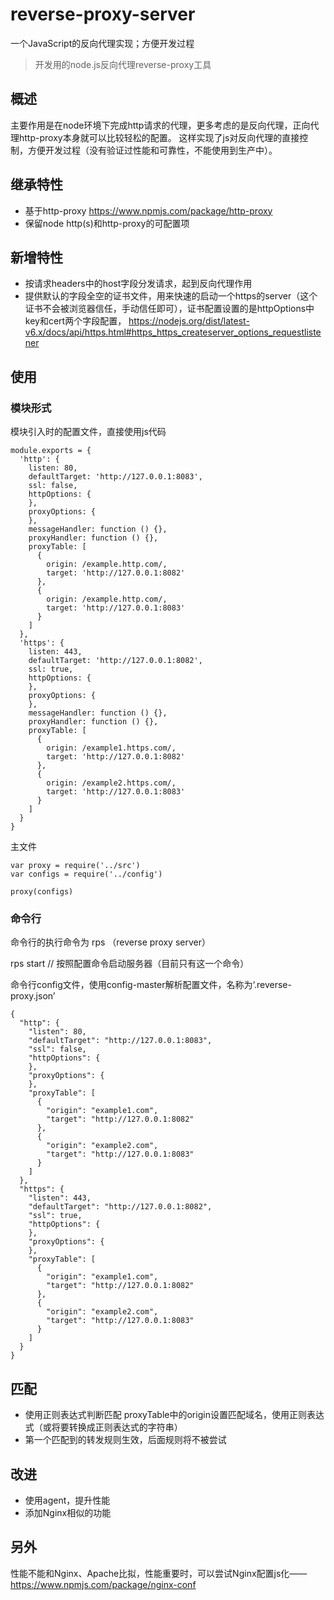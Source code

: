 # reverse-proxy-server
一个JavaScript的反向代理实现；方便开发过程

> 开发用的node.js反向代理reverse-proxy工具

## 概述

主要作用是在node环境下完成http请求的代理，更多考虑的是反向代理，正向代理http-proxy本身就可以比较轻松的配置。
这样实现了js对反向代理的直接控制，方便开发过程（没有验证过性能和可靠性，不能使用到生产中）。

## 继承特性

+ 基于http-proxy https://www.npmjs.com/package/http-proxy
+ 保留node http(s)和http-proxy的可配置项

## 新增特性

+ 按请求headers中的host字段分发请求，起到反向代理作用
+ 提供默认的字段全空的证书文件，用来快速的启动一个https的server（这个证书不会被浏览器信任，手动信任即可），证书配置设置的是httpOptions中key和cert两个字段配置， https://nodejs.org/dist/latest-v6.x/docs/api/https.html#https_https_createserver_options_requestlistener

## 使用

### 模块形式

模块引入时的配置文件，直接使用js代码

```
module.exports = {
  'http': {
    listen: 80,
    defaultTarget: 'http://127.0.0.1:8083',
    ssl: false,
    httpOptions: {
    },
    proxyOptions: {
    },
    messageHandler: function () {},
    proxyHandler: function () {},
    proxyTable: [
      {
        origin: /example.http.com/,
        target: 'http://127.0.0.1:8082'
      },
      {
        origin: /example.http.com/,
        target: 'http://127.0.0.1:8083'
      }
    ]
  },
  'https': {
    listen: 443,
    defaultTarget: 'http://127.0.0.1:8082',
    ssl: true,
    httpOptions: {
    },
    proxyOptions: {
    },
    messageHandler: function () {},
    proxyHandler: function () {},
    proxyTable: [
      {
        origin: /example1.https.com/,
        target: 'http://127.0.0.1:8082'
      },
      {
        origin: /example2.https.com/,
        target: 'http://127.0.0.1:8083'
      }
    ]
  }
}
```

主文件
```
var proxy = require('../src')
var configs = require('../config')

proxy(configs)
```

### 命令行

命令行的执行命令为 rps （reverse proxy server）

rps start // 按照配置命令启动服务器（目前只有这一个命令）

命令行config文件，使用config-master解析配置文件，名称为‘.reverse-proxy.json’

```
{
  "http": {
    "listen": 80,
    "defaultTarget": "http://127.0.0.1:8083",
    "ssl": false,
    "httpOptions": {
    },
    "proxyOptions": {
    },
    "proxyTable": [
      {
        "origin": "example1.com",
        "target": "http://127.0.0.1:8082"
      },
      {
        "origin": "example2.com",
        "target": "http://127.0.0.1:8083"
      }
    ]
  },
  "https": {
    "listen": 443,
    "defaultTarget": "http://127.0.0.1:8082",
    "ssl": true,
    "httpOptions": {
    },
    "proxyOptions": {
    },
    "proxyTable": [
      {
        "origin": "example1.com",
        "target": "http://127.0.0.1:8082"
      },
      {
        "origin": "example2.com",
        "target": "http://127.0.0.1:8083"
      }
    ]
  }
}
```

## 匹配

+ 使用正则表达式判断匹配
  proxyTable中的origin设置匹配域名，使用正则表达式（或将要转换成正则表达式的字符串）
+ 第一个匹配到的转发规则生效，后面规则将不被尝试

## 改进

+ 使用agent，提升性能
+ 添加Nginx相似的功能

## 另外

性能不能和Nginx、Apache比拟，性能重要时，可以尝试Nginx配置js化——https://www.npmjs.com/package/nginx-conf